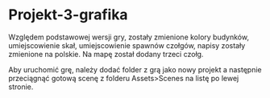# Projekt-3-grafika

Względem podstawowej wersji gry, zostały zmienione kolory budynków, umiejscowienie skał, umiejscowienie spawnów czołgów, napisy zostały zmienione na polskie.
Na mapę został dodany trzeci czołg. 

Aby uruchomić grę, należy dodać folder z grą jako nowy projekt a następnie przeciągnąć gotową scenę z folderu Assets>Scenes na listę po lewej stronie.
